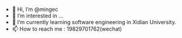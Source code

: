 - 👋 Hi, I’m @mingec
- 👀 I’m interested in ...
- 🌱 I’m currently learning software engineering in Xidian University.
- 📫 How to reach me : 19829701762(wechat) 

<!---
mingec/mingec is a ✨ special ✨ repository because its `README.md` (this file) appears on your GitHub profile.
You can click the Preview link to take a look at your changes.
--->
